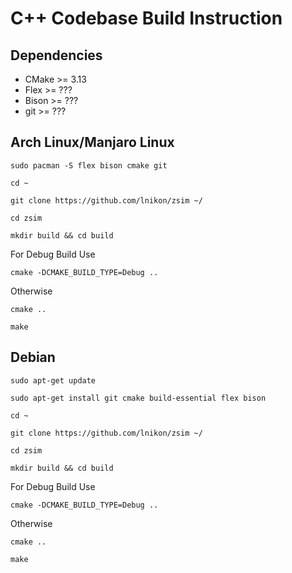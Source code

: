 # C++ Codebase Build Instruction

## Dependencies
* CMake >= 3.13
* Flex >= ???
* Bison >= ???
* git >= ???

## Arch Linux/Manjaro Linux
`sudo pacman -S flex bison cmake git`

`cd ~`

`git clone https://github.com/lnikon/zsim ~/`

`cd zsim`

`mkdir build && cd build`

For Debug Build Use

`cmake -DCMAKE_BUILD_TYPE=Debug ..`

Otherwise

`cmake ..`

`make`

## Debian
`sudo apt-get update`

`sudo apt-get install git cmake build-essential flex bison`

`cd ~`

`git clone https://github.com/lnikon/zsim ~/`

`cd zsim`

`mkdir build && cd build`

For Debug Build Use

`cmake -DCMAKE_BUILD_TYPE=Debug ..`

Otherwise

`cmake ..`

`make`
